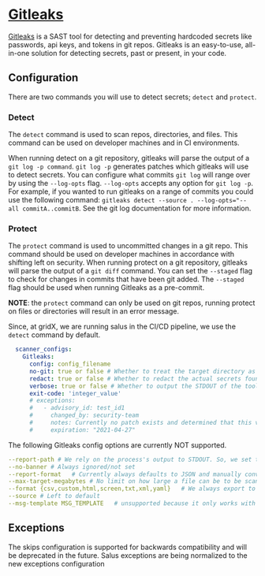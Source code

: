 # [Gitleaks](https://github.com/zricethezav/gitleaks)

[Gitleaks](https://github.com/zricethezav/gitleaks) is a SAST tool for detecting and preventing hardcoded secrets like passwords, api keys, and tokens in git repos. Gitleaks is an easy-to-use, all-in-one solution for detecting secrets, past or present, in your code.

## Configuration

There are two commands you will use to detect secrets; `detect` and `protect`.

### Detect 

The `detect` command is used to scan repos, directories, and files. This command can be used on developer machines and in CI environments.

When running detect on a git repository, gitleaks will parse the output of a `git log -p command`. `git log -p` generates patches which gitleaks will use to detect secrets. You can configure what commits `git log` will range over by using the `--log-opts` flag. `--log-opts` accepts any option for `git log -p`. For example, if you wanted to run gitleaks on a range of commits you could use the following command: `gitleaks detect --source . --log-opts="--all commitA..commitB`. See the git log documentation for more information.

### Protect

The `protect` command is used to uncommitted changes in a git repo. This command should be used on developer machines in accordance with shifting left on security. When running protect on a git repository, gitleaks will parse the output of a `git diff` command. You can set the `--staged` flag to check for changes in commits that have been git added. The `--staged` flag should be used when running Gitleaks as a pre-commit.

**NOTE**: the `protect` command can only be used on git repos, running protect on files or directories will result in an error message.

Since, at gridX, we are running salus in the CI/CD pipeline, we use the `detect` command by default.

```yaml
  scanner_configs:
    Gitleaks:
      config: config_filename
      no-git: true or false # Whether to treat the target directory as a non Git repository
      redact: true or false # Whether to redact the actual secrets found in the repo
      verbose: true or false # Whether to output the STDOUT of the tool
      exit-code: 'integer_value'
      # exceptions:
      #   - advisory_id: test_id1
      #     changed_by: security-team
      #     notes: Currently no patch exists and determined that this vulnerability is not exploitable.
      #     expiration: "2021-04-27"
```

The following Gitleaks config options are currently NOT supported.
```yaml
--report-path # We rely on the process's output to STDOUT. So, we set this to /dev/stdout
--no-banner # Always ignored/not set
--report-format   # Currently always defaults to JSON and manually converted to SARIF
--max-target-megabytes # No limit on how large a file can be to be scanned
--format {csv,custom,html,screen,txt,xml,yaml}   # We always export to JSON
--source # Left to default
--msg-template MSG_TEMPLATE   # unsupported because it only works with --format custom
```

## Exceptions

The skips configuration is supported for backwards compatibility and will be deprecated in the future. Salus exceptions are being normalized to the new exceptions configuration